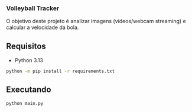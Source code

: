 ### Volleyball Tracker
O objetivo deste projeto é analizar imagens (vídeos/webcam streaming) e calcular a velocidade da bola. 


## Requisitos

* Python 3.13

```bash
python -m pip install -r requirements.txt
```

## Executando

```bash
python main.py
```
